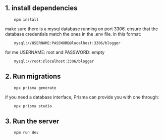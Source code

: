 ## 1. install dependencies
```
    npm install
```
make sure there is a mysql database running on port 3306.
ensure that the database credentials match the ones in the .env file.
in this format:
```
    mysql://USERNAME:PASSWORD@localhost:3306/blogger
```
for me USERNAME: root and PASSWORD: empty
```
    mysql://root:@localhost:3306/blogger
```

## 2. Run migrations
```
    npx prisma generate
```
if you need a database interface, Prisma can provide you with one through:
```
    npx prisma studio
```

## 3. Run the server
```
    npm run dev
```

